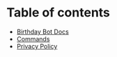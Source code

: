 # Table of contents

* [Birthday Bot Docs](README.md)
* [Commands](commands.md)
* [Privacy Policy](privacy.md)

